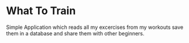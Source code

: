 # What To Train
Simple Application which reads all my excercises from my workouts save them in a database and share them with other beginners.
